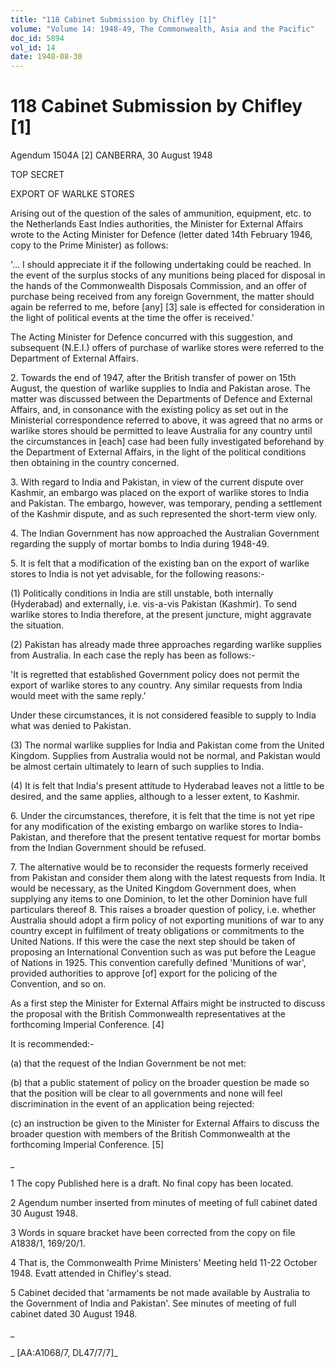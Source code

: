 ```yaml
---
title: "118 Cabinet Submission by Chifley [1]"
volume: "Volume 14: 1948-49, The Commonwealth, Asia and the Pacific"
doc_id: 5894
vol_id: 14
date: 1948-08-30
---
```


# 118 Cabinet Submission by Chifley [1]

Agendum 1504A [2] CANBERRA, 30 August 1948

TOP SECRET

EXPORT OF WARLKE STORES

Arising out of the question of the sales of ammunition, equipment, etc. to the Netherlands East Indies authorities, the Minister for External Affairs wrote to the Acting Minister for Defence (letter dated 14th February 1946, copy to the Prime Minister) as follows:

'... I should appreciate it if the following undertaking could be reached. In the event of the surplus stocks of any munitions being placed for disposal in the hands of the Commonwealth Disposals Commission, and an offer of purchase being received from any foreign Government, the matter should again be referred to me, before [any] [3] sale is effected for consideration in the light of political events at the time the offer is received.'

The Acting Minister for Defence concurred with this suggestion, and subsequent (N.E.I.) offers of purchase of warlike stores were referred to the Department of External Affairs.

2\. Towards the end of 1947, after the British transfer of power on 15th August, the question of warlike supplies to India and Pakistan arose. The matter was discussed between the Departments of Defence and External Affairs, and, in consonance with the existing policy as set out in the Ministerial correspondence referred to above, it was agreed that no arms or warlike stores should be permitted to leave Australia for any country until the circumstances in [each] case had been fully investigated beforehand by the Department of External Affairs, in the light of the political conditions then obtaining in the country concerned.

3\. With regard to India and Pakistan, in view of the current dispute over Kashmir, an embargo was placed on the export of warlike stores to India and Pakistan. The embargo, however, was temporary, pending a settlement of the Kashmir dispute, and as such represented the short-term view only.

4\. The Indian Government has now approached the Australian Government regarding the supply of mortar bombs to India during 1948-49.

5\. It is felt that a modification of the existing ban on the export of warlike stores to India is not yet advisable, for the following reasons:-

(1) Politically conditions in India are still unstable, both internally (Hyderabad) and externally, i.e. vis-a-vis Pakistan (Kashmir). To send warlike stores to India therefore, at the present juncture, might aggravate the situation.

(2) Pakistan has already made three approaches regarding warlike supplies from Australia. In each case the reply has been as follows:-

'It is regretted that established Government policy does not permit the export of warlike stores to any country. Any similar requests from India would meet with the same reply.'

Under these circumstances, it is not considered feasible to supply to India what was denied to Pakistan.

(3) The normal warlike supplies for India and Pakistan come from the United Kingdom. Supplies from Australia would not be normal, and Pakistan would be almost certain ultimately to learn of such supplies to India.

(4) It is felt that India's present attitude to Hyderabad leaves not a little to be desired, and the same applies, although to a lesser extent, to Kashmir.

6\. Under the circumstances, therefore, it is felt that the time is not yet ripe for any modification of the existing embargo on warlike stores to India-Pakistan, and therefore that the present tentative request for mortar bombs from the Indian Government should be refused.

7\. The alternative would be to reconsider the requests formerly received from Pakistan and consider them along with the latest requests from India. It would be necessary, as the United Kingdom Government does, when supplying any items to one Dominion, to let the other Dominion have full particulars thereof 8. This raises a broader question of policy, i.e. whether Australia should adopt a firm policy of not exporting munitions of war to any country except in fulfilment of treaty obligations or commitments to the United Nations. If this were the case the next step should be taken of proposing an International Convention such as was put before the League of Nations in 1925. This convention carefully defined 'Munitions of war', provided authorities to approve [of] export for the policing of the Convention, and so on.

As a first step the Minister for External Affairs might be instructed to discuss the proposal with the British Commonwealth representatives at the forthcoming Imperial Conference. [4]

It is recommended:-

(a) that the request of the Indian Government be not met:

(b) that a public statement of policy on the broader question be made so that the position will be clear to all governments and none will feel discrimination in the event of an application being rejected:

(c) an instruction be given to the Minister for External Affairs to discuss the broader question with members of the British Commonwealth at the forthcoming Imperial Conference. [5]

_

1 The copy Published here is a draft. No final copy has been located.

2 Agendum number inserted from minutes of meeting of full cabinet dated 30 August 1948.

3 Words in square bracket have been corrected from the copy on file A1838/1, 169/20/1.

4 That is, the Commonwealth Prime Ministers' Meeting held 11-22 October 1948. Evatt attended in Chifley's stead.

5 Cabinet decided that 'armaments be not made available by Australia to the Government of India and Pakistan'. See minutes of meeting of full cabinet dated 30 August 1948.

_

_ [AA:A1068/7, DL47/7/7]_
